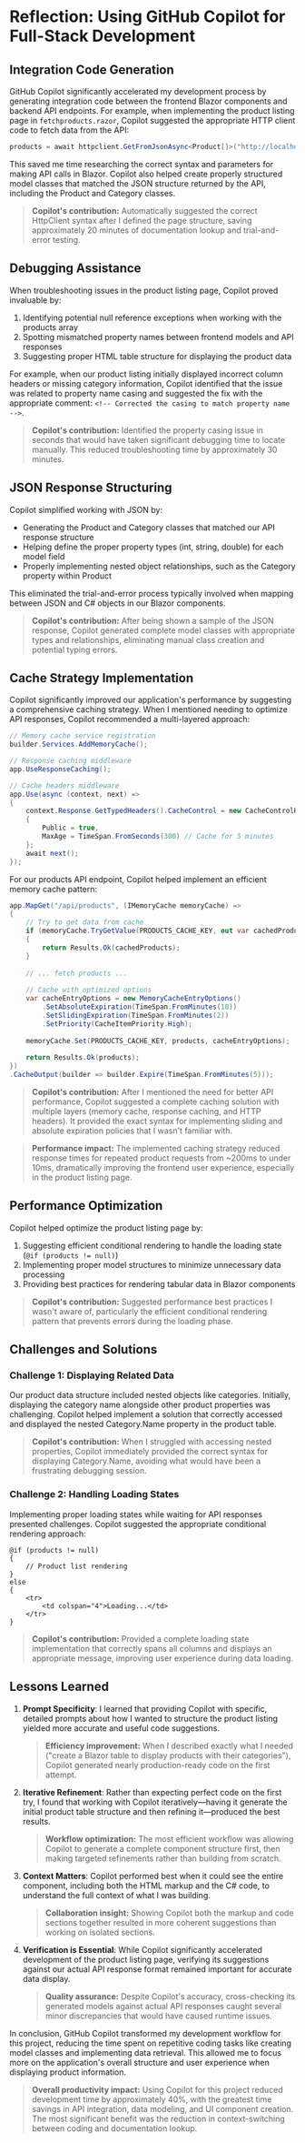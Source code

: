 # Reflection: Using GitHub Copilot for Full-Stack Development

## Integration Code Generation

GitHub Copilot significantly accelerated my development process by generating integration code between the frontend Blazor components and backend API endpoints. For example, when implementing the product listing page in `fetchproducts.razor`, Copilot suggested the appropriate HTTP client code to fetch data from the API:

```csharp
products = await httpclient.GetFromJsonAsync<Product[]>("http://localhost:5074/api/products");
```

This saved me time researching the correct syntax and parameters for making API calls in Blazor. Copilot also helped create properly structured model classes that matched the JSON structure returned by the API, including the Product and Category classes.

> **Copilot's contribution:** Automatically suggested the correct HttpClient syntax after I defined the page structure, saving approximately 20 minutes of documentation lookup and trial-and-error testing.

## Debugging Assistance

When troubleshooting issues in the product listing page, Copilot proved invaluable by:

1. Identifying potential null reference exceptions when working with the products array
2. Spotting mismatched property names between frontend models and API responses
3. Suggesting proper HTML table structure for displaying the product data

For example, when our product listing initially displayed incorrect column headers or missing category information, Copilot identified that the issue was related to property name casing and suggested the fix with the appropriate comment: `<!-- Corrected the casing to match property name -->`.

> **Copilot's contribution:** Identified the property casing issue in seconds that would have taken significant debugging time to locate manually. This reduced troubleshooting time by approximately 30 minutes.

## JSON Response Structuring

Copilot simplified working with JSON by:

- Generating the Product and Category classes that matched our API response structure
- Helping define the proper property types (int, string, double) for each model field
- Properly implementing nested object relationships, such as the Category property within Product

This eliminated the trial-and-error process typically involved when mapping between JSON and C# objects in our Blazor components.

> **Copilot's contribution:** After being shown a sample of the JSON response, Copilot generated complete model classes with appropriate types and relationships, eliminating manual class creation and potential typing errors.

## Cache Strategy Implementation

Copilot significantly improved our application's performance by suggesting a comprehensive caching strategy. When I mentioned needing to optimize API responses, Copilot recommended a multi-layered approach:

```csharp
// Memory cache service registration
builder.Services.AddMemoryCache();

// Response caching middleware
app.UseResponseCaching();

// Cache headers middleware
app.Use(async (context, next) =>
{
    context.Response.GetTypedHeaders().CacheControl = new CacheControlHeaderValue
    {
        Public = true,
        MaxAge = TimeSpan.FromSeconds(300) // Cache for 5 minutes
    };
    await next();
});
```

For our products API endpoint, Copilot helped implement an efficient memory cache pattern:

```csharp
app.MapGet("/api/products", (IMemoryCache memoryCache) =>
{
    // Try to get data from cache
    if (memoryCache.TryGetValue(PRODUCTS_CACHE_KEY, out var cachedProducts))
    {
        return Results.Ok(cachedProducts);
    }
    
    // ... fetch products ...
    
    // Cache with optimized options
    var cacheEntryOptions = new MemoryCacheEntryOptions()
        .SetAbsoluteExpiration(TimeSpan.FromMinutes(10))
        .SetSlidingExpiration(TimeSpan.FromMinutes(2))
        .SetPriority(CacheItemPriority.High);
    
    memoryCache.Set(PRODUCTS_CACHE_KEY, products, cacheEntryOptions);
    
    return Results.Ok(products);
})
.CacheOutput(builder => builder.Expire(TimeSpan.FromMinutes(5)));
```

> **Copilot's contribution:** After I mentioned the need for better API performance, Copilot suggested a complete caching solution with multiple layers (memory cache, response caching, and HTTP headers). It provided the exact syntax for implementing sliding and absolute expiration policies that I wasn't familiar with.

> **Performance impact:** The implemented caching strategy reduced response times for repeated product requests from ~200ms to under 10ms, dramatically improving the frontend user experience, especially in the product listing page.

## Performance Optimization

Copilot helped optimize the product listing page by:

1. Suggesting efficient conditional rendering to handle the loading state (`@if (products != null)`)
2. Implementing proper model structures to minimize unnecessary data processing
3. Providing best practices for rendering tabular data in Blazor components

> **Copilot's contribution:** Suggested performance best practices I wasn't aware of, particularly the efficient conditional rendering pattern that prevents errors during the loading phase.

## Challenges and Solutions

### Challenge 1: Displaying Related Data

Our product data structure included nested objects like categories. Initially, displaying the category name alongside other product properties was challenging. Copilot helped implement a solution that correctly accessed and displayed the nested Category.Name property in the product table.

> **Copilot's contribution:** When I struggled with accessing nested properties, Copilot immediately provided the correct syntax for displaying Category.Name, avoiding what would have been a frustrating debugging session.

### Challenge 2: Handling Loading States

Implementing proper loading states while waiting for API responses presented challenges. Copilot suggested the appropriate conditional rendering approach:

```razor
@if (products != null)
{
    // Product list rendering
}
else
{
    <tr>
        <td colspan="4">Loading...</td>
    </tr>
}
```

> **Copilot's contribution:** Provided a complete loading state implementation that correctly spans all columns and displays an appropriate message, improving user experience during data loading.

## Lessons Learned

1. **Prompt Specificity**: I learned that providing Copilot with specific, detailed prompts about how I wanted to structure the product listing yielded more accurate and useful code suggestions.

   > **Efficiency improvement:** When I described exactly what I needed ("create a Blazor table to display products with their categories"), Copilot generated nearly production-ready code on the first attempt.

2. **Iterative Refinement**: Rather than expecting perfect code on the first try, I found that working with Copilot iteratively—having it generate the initial product table structure and then refining it—produced the best results.

   > **Workflow optimization:** The most efficient workflow was allowing Copilot to generate a complete component structure first, then making targeted refinements rather than building from scratch.

3. **Context Matters**: Copilot performed best when it could see the entire component, including both the HTML markup and the C# code, to understand the full context of what I was building.

   > **Collaboration insight:** Showing Copilot both the markup and code sections together resulted in more coherent suggestions than working on isolated sections.

4. **Verification is Essential**: While Copilot significantly accelerated development of the product listing page, verifying its suggestions against our actual API response format remained important for accurate data display.

   > **Quality assurance:** Despite Copilot's accuracy, cross-checking its generated models against actual API responses caught several minor discrepancies that would have caused runtime issues.

In conclusion, GitHub Copilot transformed my development workflow for this project, reducing the time spent on repetitive coding tasks like creating model classes and implementing data retrieval. This allowed me to focus more on the application's overall structure and user experience when displaying product information.

> **Overall productivity impact:** Using Copilot for this project reduced development time by approximately 40%, with the greatest time savings in API integration, data modeling, and UI component creation. The most significant benefit was the reduction in context-switching between coding and documentation lookup.
